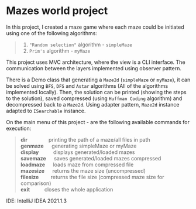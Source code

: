 # Mazes world project


In this project, I created a maze game where each maze could be initiated using one of the following algorithms:
>1. `"Random selection"` algorithm - `simpleMaze` 
>2. `Prim's` algorithm - `myMaze`

This project uses MVC architecture, where the view is a CLI interface. The communication between the layers implemented using observer pattern.

There is a Demo class that generating a `Maze2d` (`simpleMaze` or `myMaze`), it can be solved using `BFS`, `DFS` and `Astar` algorithms (All of the algorithms implemented locally).
Then, the solution can be printed (showing the steps to the solution), saved compressed (using `Huffman Coding` algorithm) 
and decompressed back to a `Maze2d`. Using adapter pattern, `Maze2d` instance adapted to `ISearchable` instance. 

On the main menu of this project - are the following available commands for execution:

>**dir** &emsp; &emsp;  &emsp;  printing the path of a maze/all files in path  
>**genmaze** &emsp; generating simpleMaze or myMaze  
>**display** &emsp;  &emsp; displays generated/loaded mazes  
>**savemaze** &emsp; saves generated/loaded mazes compressed  
>**loadmaze** &emsp; loads maze from compressed file  
>**mazesize** &emsp; returns the maze size (uncompressed)  
>**filesize** &emsp; &ensp; returns the file size (compressed maze size for comparison)  
>**exit** &emsp;  &emsp; closes the whole application 

IDE: IntelliJ IDEA 2021.1.3
